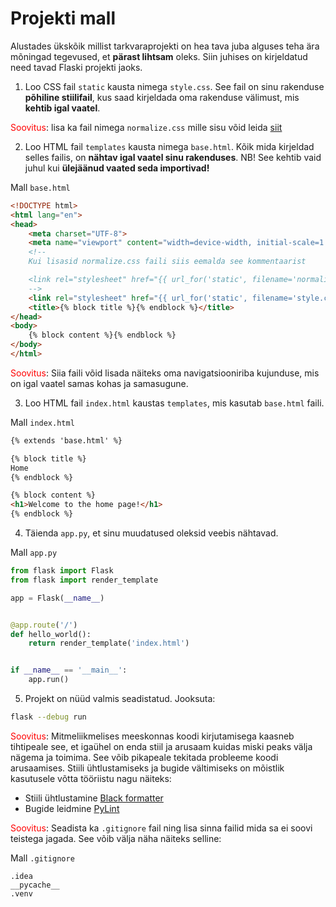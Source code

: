 # Projekti mall

Alustades ükskõik millist tarkvaraprojekti on hea tava juba alguses teha ära mõningad tegevused, et **pärast lihtsam** oleks. Siin juhises on kirjeldatud need tavad Flaski projekti jaoks.

1. Loo CSS fail `static` kausta nimega `style.css`. See fail on sinu rakenduse **põhiline stiilifail**, kus saad kirjeldada oma rakenduse välimust, mis **kehtib igal vaatel**. 

<span style="color: red">Soovitus</span>: lisa ka fail nimega `normalize.css` mille sisu võid leida [siit](https://necolas.github.io/normalize.css/)

2. Loo HTML fail `templates` kausta nimega `base.html`. Kõik mida kirjeldad selles failis, on **nähtav igal vaatel sinu rakenduses**. NB! See kehtib vaid juhul kui **ülejäänud vaated seda importivad!**

Mall `base.html`
```html
<!DOCTYPE html>
<html lang="en">
<head>
    <meta charset="UTF-8">
    <meta name="viewport" content="width=device-width, initial-scale=1.0">
    <!--
    Kui lisasid normalize.css faili siis eemalda see kommentaarist

    <link rel="stylesheet" href="{{ url_for('static', filename='normalize.css') }}">
    -->
    <link rel="stylesheet" href="{{ url_for('static', filename='style.css') }}">
    <title>{% block title %}{% endblock %}</title>
</head>
<body>
    {% block content %}{% endblock %}
</body>
</html>
```

<span style="color: red">Soovitus</span>: Siia faili võid lisada näiteks oma navigatsiooniriba kujunduse, mis on igal vaatel samas kohas ja samasugune.

3. Loo HTML fail `index.html` kaustas `templates`, mis kasutab `base.html` faili. 

Mall `index.html`
```html
{% extends 'base.html' %}

{% block title %}
Home
{% endblock %}

{% block content %}
<h1>Welcome to the home page!</h1>
{% endblock %}
```

4. Täienda `app.py`, et sinu muudatused oleksid veebis nähtavad.

Mall `app.py`
```python
from flask import Flask
from flask import render_template

app = Flask(__name__)


@app.route('/')
def hello_world(): 
    return render_template('index.html')


if __name__ == '__main__':
    app.run()
```

5. Projekt on nüüd valmis seadistatud. Jooksuta:
```bash
flask --debug run
```

<span style="color: red">Soovitus</span>: Mitmeliikmelises meeskonnas koodi kirjutamisega kaasneb tihtipeale see, et igaühel on enda stiil ja arusaam kuidas miski peaks välja nägema ja toimima. See võib pikapeale tekitada probleeme koodi arusaamises. Stiili ühtlustamiseks ja bugide vältimiseks on mõistlik kasutusele võtta tööriistu nagu näiteks:

- Stiili ühtlustamine [Black formatter](https://github.com/psf/black)
- Bugide leidmine [PyLint](https://www.pylint.org/)

<span style="color: red">Soovitus</span>: Seadista ka `.gitignore` fail ning lisa sinna failid mida sa ei soovi teistega jagada. See võib välja näha näiteks selline:

Mall `.gitignore`
```.ignore
.idea
__pycache__
.venv
```